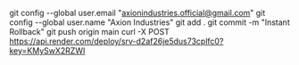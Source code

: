 git config --global user.email "axionindustries.official@gmail.com"
git config --global user.name "Axion Industries"
git add .
git commit -m "Instant Rollback"
git push origin main
curl -X POST https://api.render.com/deploy/srv-d2af26je5dus73cplfc0?key=KMySwX2RZWI